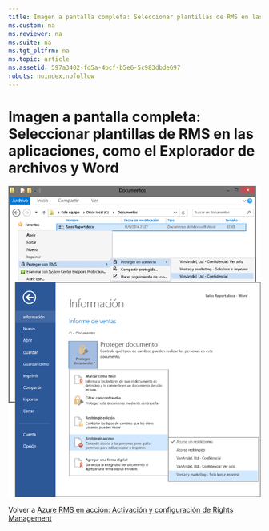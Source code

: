 ```yaml
---
title: Imagen a pantalla completa: Seleccionar plantillas de RMS en las aplicaciones, como el Explorador de archivos y Word
ms.custom: na
ms.reviewer: na
ms.suite: na
ms.tgt_pltfrm: na
ms.topic: article
ms.assetid: 597a3402-fd5a-4bcf-b5e6-5c983dbde697
robots: noindex,nofollow
---
```

# Imagen a pantalla completa: Seleccionar plantillas de RMS en las aplicaciones, como el Explorador de archivos y Word
![](../Image/AzRMS_TemplatesPortal_ExplorerWord.png)

Volver a [Azure RMS en acción: Activación y configuración de Rights Management](http://technet.microsoft.com/library/jj585026.aspx)

